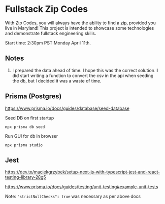 # Fullstack Zip Codes

With Zip Codes, you will always have the ability to find a zip, provided you live in Maryland! This project is intended to showcase some technologies and demonstrate fullstack engineering skills. 

Start time: 2:30pm PST Monday April 11th. 


## Notes

1. I prepared the data ahead of time. I hope this was the correct solution. I did start writing a function to convert the csv in the api when seeding the db, but I decided it was a waste of time. 

## Prisma (Postgres)

https://www.prisma.io/docs/guides/database/seed-database

Seed DB on first startup
```
npx prisma db seed
```

Run GUI for db in browser
```
npx prisma studio
```

## Jest

https://dev.to/maciekgrzybek/setup-next-js-with-typescript-jest-and-react-testing-library-28g5

https://www.prisma.io/docs/guides/testing/unit-testing#example-unit-tests

Note: `"strictNullChecks": true` was necessary as per above docs